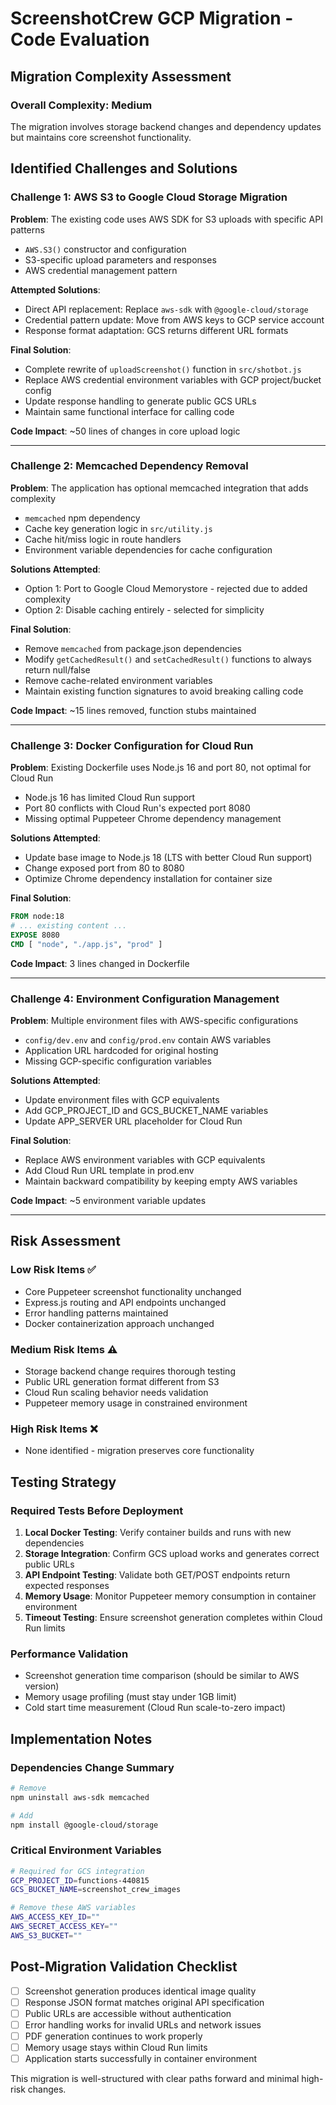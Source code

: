 # ScreenshotCrew GCP Migration - Code Evaluation

## Migration Complexity Assessment

### Overall Complexity: **Medium**
The migration involves storage backend changes and dependency updates but maintains core screenshot functionality.

## Identified Challenges and Solutions

### Challenge 1: AWS S3 to Google Cloud Storage Migration  
**Problem**: The existing code uses AWS SDK for S3 uploads with specific API patterns
- `AWS.S3()` constructor and configuration
- S3-specific upload parameters and responses  
- AWS credential management pattern

**Attempted Solutions**:
- Direct API replacement: Replace `aws-sdk` with `@google-cloud/storage`
- Credential pattern update: Move from AWS keys to GCP service account
- Response format adaptation: GCS returns different URL formats

**Final Solution**: 
- Complete rewrite of `uploadScreenshot()` function in `src/shotbot.js`
- Replace AWS credential environment variables with GCP project/bucket config
- Update response handling to generate public GCS URLs
- Maintain same functional interface for calling code

**Code Impact**: ~50 lines of changes in core upload logic

---

### Challenge 2: Memcached Dependency Removal
**Problem**: The application has optional memcached integration that adds complexity
- `memcached` npm dependency
- Cache key generation logic in `src/utility.js` 
- Cache hit/miss logic in route handlers
- Environment variable dependencies for cache configuration

**Solutions Attempted**:
- Option 1: Port to Google Cloud Memorystore - rejected due to added complexity
- Option 2: Disable caching entirely - selected for simplicity

**Final Solution**:
- Remove `memcached` from package.json dependencies
- Modify `getCachedResult()` and `setCachedResult()` functions to always return null/false
- Remove cache-related environment variables
- Maintain existing function signatures to avoid breaking calling code

**Code Impact**: ~15 lines removed, function stubs maintained

---

### Challenge 3: Docker Configuration for Cloud Run
**Problem**: Existing Dockerfile uses Node.js 16 and port 80, not optimal for Cloud Run
- Node.js 16 has limited Cloud Run support  
- Port 80 conflicts with Cloud Run's expected port 8080
- Missing optimal Puppeteer Chrome dependency management

**Solutions Attempted**:
- Update base image to Node.js 18 (LTS with better Cloud Run support)
- Change exposed port from 80 to 8080
- Optimize Chrome dependency installation for container size

**Final Solution**:
```dockerfile
FROM node:18
# ... existing content ...
EXPOSE 8080  
CMD [ "node", "./app.js", "prod" ]
```

**Code Impact**: 3 lines changed in Dockerfile

---

### Challenge 4: Environment Configuration Management
**Problem**: Multiple environment files with AWS-specific configurations
- `config/dev.env` and `config/prod.env` contain AWS variables
- Application URL hardcoded for original hosting
- Missing GCP-specific configuration variables

**Solutions Attempted**:
- Update environment files with GCP equivalents
- Add GCP_PROJECT_ID and GCS_BUCKET_NAME variables
- Update APP_SERVER URL placeholder for Cloud Run

**Final Solution**:
- Replace AWS environment variables with GCP equivalents  
- Add Cloud Run URL template in prod.env
- Maintain backward compatibility by keeping empty AWS variables

**Code Impact**: ~5 environment variable updates

---

## Risk Assessment

### Low Risk Items ✅
- Core Puppeteer screenshot functionality unchanged
- Express.js routing and API endpoints unchanged  
- Error handling patterns maintained
- Docker containerization approach unchanged

### Medium Risk Items ⚠️
- Storage backend change requires thorough testing
- Public URL generation format different from S3
- Cloud Run scaling behavior needs validation
- Puppeteer memory usage in constrained environment

### High Risk Items ❌
- None identified - migration preserves core functionality

## Testing Strategy

### Required Tests Before Deployment
1. **Local Docker Testing**: Verify container builds and runs with new dependencies
2. **Storage Integration**: Confirm GCS upload works and generates correct public URLs  
3. **API Endpoint Testing**: Validate both GET/POST endpoints return expected responses
4. **Memory Usage**: Monitor Puppeteer memory consumption in container environment
5. **Timeout Testing**: Ensure screenshot generation completes within Cloud Run limits

### Performance Validation
- Screenshot generation time comparison (should be similar to AWS version)
- Memory usage profiling (must stay under 1GB limit)  
- Cold start time measurement (Cloud Run scale-to-zero impact)

## Implementation Notes

### Dependencies Change Summary
```bash
# Remove
npm uninstall aws-sdk memcached

# Add  
npm install @google-cloud/storage
```

### Critical Environment Variables
```bash
# Required for GCS integration
GCP_PROJECT_ID=functions-440815
GCS_BUCKET_NAME=screenshot_crew_images

# Remove these AWS variables
AWS_ACCESS_KEY_ID=""
AWS_SECRET_ACCESS_KEY=""  
AWS_S3_BUCKET=""
```

## Post-Migration Validation Checklist

- [ ] Screenshot generation produces identical image quality
- [ ] Response JSON format matches original API specification  
- [ ] Public URLs are accessible without authentication
- [ ] Error handling works for invalid URLs and network issues
- [ ] PDF generation continues to work properly
- [ ] Memory usage stays within Cloud Run limits
- [ ] Application starts successfully in container environment

This migration is well-structured with clear paths forward and minimal high-risk changes. 